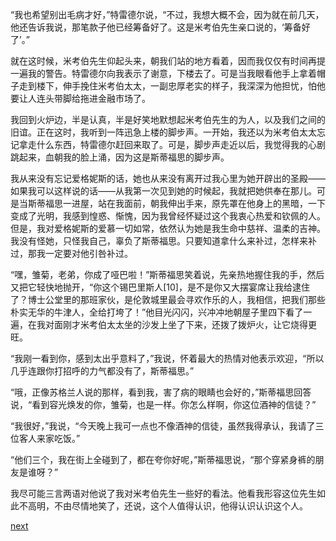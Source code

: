 
“我也希望别出毛病才好，”特雷德尔说，“不过，我想大概不会，因为就在前几天，他还告诉我说，那笔款子他已经筹备好了。这是米考伯先生亲口说的，‘筹备好了’。”

就在这时候，米考伯先生仰起头来，朝我们站的地方看着，因而我仅仅有时间再提一遍我的警告。特雷德尔向我表示了谢意，下楼去了。可是当我眼看他手上拿着帽子走到楼下，伸手挽住米考伯太太，一副忠厚老实的样子，我深深为他担忧，怕他要让人连头带脚给拖进金融市场了。

我回到火炉边，半是认真，半是好笑地默想起米考伯先生的为人，以及我们之间的旧谊。正在这时，我听到一阵迅急上楼的脚步声。一开始，我还以为米考伯太太忘记拿走什么东西，特雷德尔赶回来取了。可是，脚步声走近以后，我觉得我的心剧跳起来，血朝我的脸上涌，因为这是斯蒂福思的脚步声。

我从来没有忘记爱格妮斯的话，她也从来没有离开过我心里为她开辟出的圣殿——如果我可以这样说的话——从我第一次见到她的时候起，我就把她供奉在那儿。可是当斯蒂福思一进屋，站在我面前，朝我伸出手来，原先罩在他身上的黑暗，一下变成了光明，我感到惶惑、惭愧，因为我曾经怀疑过这个我衷心热爱和钦佩的人。但是，我对爱格妮斯的爱慕一切如常，依然认为她是我生命中慈祥、温柔的吉神。我没有怪她，只怪我自己，辜负了斯蒂福思。只要知道拿什么来补过，怎样来补过，那我一定要对他引咎补过。

“嘿，雏菊，老弟，你成了哑巴啦！”斯蒂福思笑着说，先亲热地握住我的手，然后又把它轻快地抛开，“你这个锡巴里斯人[10]，是不是你又大摆宴席让我给逮住了？博士公堂里的那班家伙，是伦敦城里最会寻欢作乐的人，我相信，把我们那些朴实无华的牛津人，全给打垮了！”他目光闪闪，兴冲冲地朝屋子里四下看了一遍，在我对面刚才米考伯太太坐的沙发上坐了下来，还拨了拨炉火，让它烧得更旺。

“我刚一看到你，感到太出乎意料了，”我说，怀着最大的热情对他表示欢迎，“所以几乎连跟你打招呼的力气都没有了，斯蒂福思。”

“哦，正像苏格兰人说的那样，看到我，害了病的眼睛也会好的，”斯蒂福思回答说，“看到容光焕发的你，雏菊，也是一样。你怎么样啊，你这位酒神的信徒？”

“我很好，”我说，“今天晚上我可一点也不像酒神的信徒，虽然我得承认，我请了三位客人来家吃饭。”

“他们三个，我在街上全碰到了，都在夸你好呢，”斯蒂福思说，“那个穿紧身裤的朋友是谁呀？”

我尽可能三言两语对他说了我对米考伯先生一些好的看法。他看我形容这位先生如此不高明，不由尽情地笑了，还说，这个人值得认识，他得认识认识这个人。

[next](page377.md)